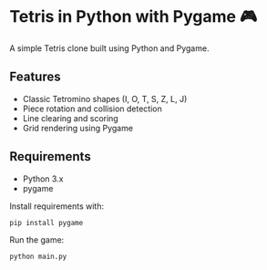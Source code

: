 # Tetris in Python with Pygame 🎮

A simple Tetris clone built using Python and Pygame.

## Features
- Classic Tetromino shapes (I, O, T, S, Z, L, J)
- Piece rotation and collision detection
- Line clearing and scoring
- Grid rendering using Pygame

## Requirements
- Python 3.x
- pygame

Install requirements with:
```bash
pip install pygame
```
Run the game:
```bash
python main.py
